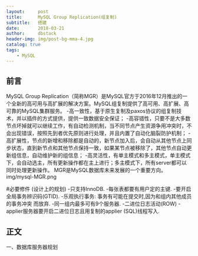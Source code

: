 ```yaml
---
layout:     post
title:      MySQL Group Replication(组复制)
subtitle:   搭建
date:       2018-03-21
author:     dbstack
header-img: img/post-bg-mma-4.jpg
catalog: true
tags:
    - MySQL
---
```



## 前言

MySQL Group Replication（简称MGR）是MySQL官方于2016年12月推出的一个全新的高可用与高扩展的解决方案。MySQL组复制提供了高可用、高扩展、高可靠的MySQL集群服务。
-高一致性，基于原生复制及paxos协议的组复制技术，并以插件的方式提供，提供一致数据安全保证；
-高容错性，只要不是大多数节点坏掉就可以继续工作，有自动检测机制，当不同节点产生资源争用冲突时，不会出现错误，按照先到者优先原则进行处理，并且内置了自动化脑裂防护机制；
-高扩展性，节点的新增和移除都是自动的，新节点加入后，会自动从其他节点上同步状态，直到新节点和其他节点保持一致，如果某节点被移除了，其他节点自动更新组信息，自动维护新的组信息；
-高灵活性，有单主模式和多主模式，单主模式下，会自动选主，所有更新操作都在主上进行；多主模式下，所有server都可以同时处理更新操作。
MGR是MySQL数据库未来发展的一个重要方向。
img/mysql-MGR.png

#必要修件 (设计上的规划)
 -只支持InnoDB.
 -每张表都要有用户定的主键.
 -要开启全局事务辨识码(GTID).
 -乐观执行事务: 事务有可能在提交时,因为和组内其他成员的事务冲突
而放弃.
 -同一组内最多可有9个服务器.
 -二进位日志活动(ROW)
 -applier服务器要开启二进位日志且用复制的applier (SQL)线程写入.

## 正文
一、数据库服务器规划

